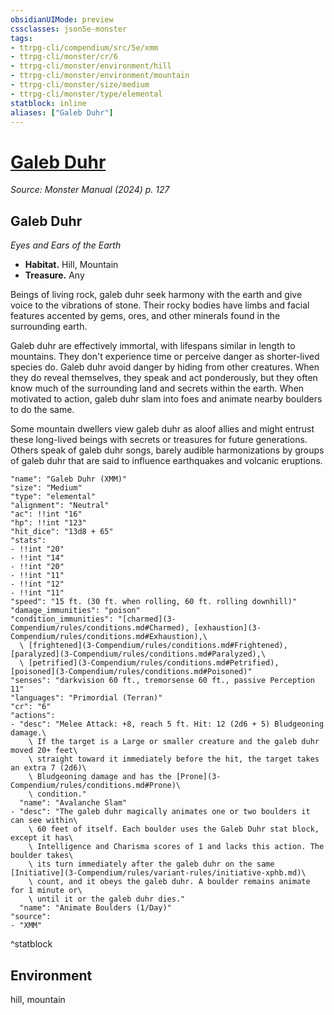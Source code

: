 ```yaml
---
obsidianUIMode: preview
cssclasses: json5e-monster
tags:
- ttrpg-cli/compendium/src/5e/xmm
- ttrpg-cli/monster/cr/6
- ttrpg-cli/monster/environment/hill
- ttrpg-cli/monster/environment/mountain
- ttrpg-cli/monster/size/medium
- ttrpg-cli/monster/type/elemental
statblock: inline
aliases: ["Galeb Duhr"]
---
```

# [Galeb Duhr](3-Compendium\bestiary\elemental/galeb-duhr-xmm.md)
*Source: Monster Manual (2024) p. 127*  

## Galeb Duhr

*Eyes and Ears of the Earth*

- **Habitat.** Hill, Mountain  
- **Treasure.** Any  

Beings of living rock, galeb duhr seek harmony with the earth and give voice to the vibrations of stone. Their rocky bodies have limbs and facial features accented by gems, ores, and other minerals found in the surrounding earth.

Galeb duhr are effectively immortal, with lifespans similar in length to mountains. They don't experience time or perceive danger as shorter-lived species do. Galeb duhr avoid danger by hiding from other creatures. When they do reveal themselves, they speak and act ponderously, but they often know much of the surrounding land and secrets within the earth. When motivated to action, galeb duhr slam into foes and animate nearby boulders to do the same.

Some mountain dwellers view galeb duhr as aloof allies and might entrust these long-lived beings with secrets or treasures for future generations. Others speak of galeb duhr songs, barely audible harmonizations by groups of galeb duhr that are said to influence earthquakes and volcanic eruptions.

```statblock
"name": "Galeb Duhr (XMM)"
"size": "Medium"
"type": "elemental"
"alignment": "Neutral"
"ac": !!int "16"
"hp": !!int "123"
"hit_dice": "13d8 + 65"
"stats":
- !!int "20"
- !!int "14"
- !!int "20"
- !!int "11"
- !!int "12"
- !!int "11"
"speed": "15 ft. (30 ft. when rolling, 60 ft. rolling downhill)"
"damage_immunities": "poison"
"condition_immunities": "[charmed](3-Compendium/rules/conditions.md#Charmed), [exhaustion](3-Compendium/rules/conditions.md#Exhaustion),\
  \ [frightened](3-Compendium/rules/conditions.md#Frightened), [paralyzed](3-Compendium/rules/conditions.md#Paralyzed),\
  \ [petrified](3-Compendium/rules/conditions.md#Petrified), [poisoned](3-Compendium/rules/conditions.md#Poisoned)"
"senses": "darkvision 60 ft., tremorsense 60 ft., passive Perception 11"
"languages": "Primordial (Terran)"
"cr": "6"
"actions":
- "desc": "Melee Attack: +8, reach 5 ft. Hit: 12 (2d6 + 5) Bludgeoning damage.\
    \ If the target is a Large or smaller creature and the galeb duhr moved 20+ feet\
    \ straight toward it immediately before the hit, the target takes an extra 7 (2d6)\
    \ Bludgeoning damage and has the [Prone](3-Compendium/rules/conditions.md#Prone)\
    \ condition."
  "name": "Avalanche Slam"
- "desc": "The galeb duhr magically animates one or two boulders it can see within\
    \ 60 feet of itself. Each boulder uses the Galeb Duhr stat block, except it has\
    \ Intelligence and Charisma scores of 1 and lacks this action. The boulder takes\
    \ its turn immediately after the galeb duhr on the same [Initiative](3-Compendium/rules/variant-rules/initiative-xphb.md)\
    \ count, and it obeys the galeb duhr. A boulder remains animate for 1 minute or\
    \ until it or the galeb duhr dies."
  "name": "Animate Boulders (1/Day)"
"source":
- "XMM"
```
^statblock

## Environment

hill, mountain